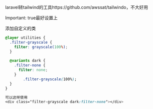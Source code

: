 laravel转tailwind的工具https://github.com/awssat/tailwindo，不大好用



Important: true最好设置上



添加自定义的类

```css
@layer utilities {
  .filter-grayscale {
    filter: grayscale(100%);
  }
  
  @variants dark {
    .filter-none {
      filter: none;
    }
		.filter-grayscale(100%);
  }
}

可以这样使用
<div class="filter-grayscale dark:filter-none"></div>
```

